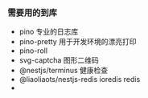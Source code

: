 ### 需要用的到库

- pino 专业的日志库
- pino-pretty 用于开发环境的漂亮打印
- pino-roll 
- svg-captcha 图形二维码
- @nestjs/terminus  健康检查
- @liaoliaots/nestjs-redis ioredis redis 
- 